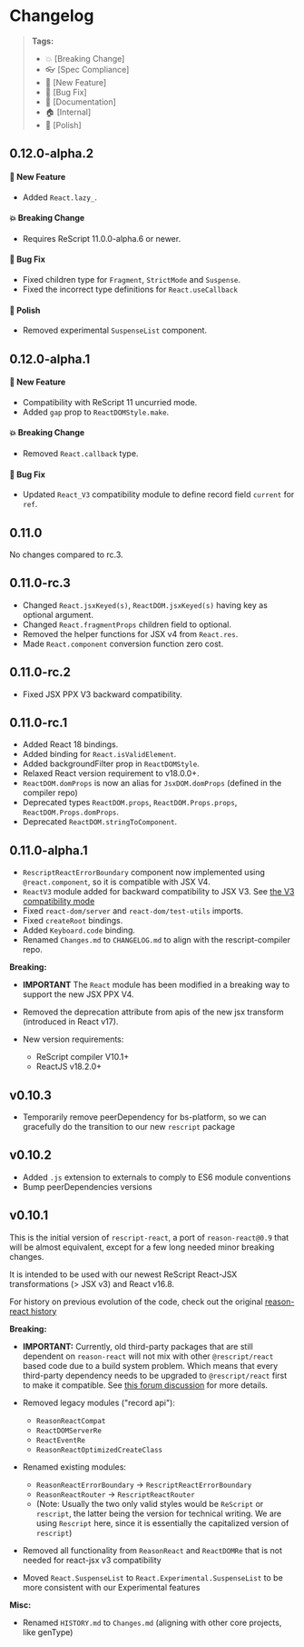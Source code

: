 # Changelog

> **Tags:**
>
> - :boom: [Breaking Change]
> - :eyeglasses: [Spec Compliance]
> - :rocket: [New Feature]
> - :bug: [Bug Fix]
> - :memo: [Documentation]
> - :house: [Internal]
> - :nail_care: [Polish]

## 0.12.0-alpha.2

#### :rocket: New Feature

- Added `React.lazy_`.

#### :boom: Breaking Change

- Requires ReScript 11.0.0-alpha.6 or newer.

#### :bug: Bug Fix

- Fixed children type for `Fragment`, `StrictMode` and `Suspense`.
- Fixed the incorrect type definitions for `React.useCallback`

#### :nail_care: Polish

- Removed experimental `SuspenseList` component.

## 0.12.0-alpha.1

#### :rocket: New Feature

- Compatibility with ReScript 11 uncurried mode.
- Added `gap` prop to `ReactDOMStyle.make`.

#### :boom: Breaking Change

- Removed `React.callback` type.

#### :bug: Bug Fix

- Updated `React_V3` compatibility module to define record field `current` for `ref`.

## 0.11.0

No changes compared to rc.3.

## 0.11.0-rc.3

- Changed `React.jsxKeyed(s)`, `ReactDOM.jsxKeyed(s)` having key as optional argument.
- Changed `React.fragmentProps` children field to optional.
- Removed the helper functions for JSX v4 from `React.res`.
- Made `React.component` conversion function zero cost.

## 0.11.0-rc.2

- Fixed JSX PPX V3 backward compatibility.

## 0.11.0-rc.1

- Added React 18 bindings.
- Added binding for `React.isValidElement`.
- Added backgroundFilter prop in `ReactDOMStyle`.
- Relaxed React version requirement to v18.0.0+.
- `ReactDOM.domProps` is now an alias for `JsxDOM.domProps` (defined in the compiler repo)
- Deprecated types `ReactDOM.props`, `ReactDOM.Props.props`, `ReactDOM.Props.domProps`.
- Deprecated `ReactDOM.stringToComponent`.

## 0.11.0-alpha.1

- `RescriptReactErrorBoundary` component now implemented using `@react.component`, so it is compatible with JSX V4.
- `ReactV3` module added for backward compatibility to JSX V3. See [the V3 compatibility mode](https://github.com/rescript-lang/syntax/blob/master/cli/JSXV4.md)
- Fixed `react-dom/server` and `react-dom/test-utils` imports.
- Fixed `createRoot` bindings.
- Added `Keyboard.code` binding.
- Renamed `Changes.md` to `CHANGELOG.md` to align with the rescript-compiler repo.

**Breaking:**

- **IMPORTANT** The `React` module has been modified in a breaking way to support the new JSX PPX V4.

- Removed the deprecation attribute from apis of the new jsx transform (introduced in React v17).

- New version requirements:

  - ReScript compiler V10.1+
  - ReactJS v18.2.0+

## v0.10.3

- Temporarily remove peerDependency for bs-platform, so we can gracefully do the transition to our new `rescript` package

## v0.10.2

- Added `.js` extension to externals to comply to ES6 module conventions
- Bump peerDependencies versions

## v0.10.1

This is the initial version of `rescript-react`, a port of `reason-react@0.9` that will be almost equivalent, except for a few long needed minor breaking changes.

It is intended to be used with our newest ReScript React-JSX transformations (> JSX v3) and React v16.8.

For history on previous evolution of the code, check out the original [reason-react history](https://github.com/reasonml/reason-react/blob/master/HISTORY.md)

**Breaking:**

- **IMPORTANT:** Currently, old third-party packages that are still dependent on `reason-react` will not mix with other `@rescript/react` based code due to a build system problem. Which means that every third-party dependency needs to be upgraded to `@rescript/react` first to make it compatible. See [this forum discussion](https://forum.rescript-lang.org/t/discussion-reason-react-rescript-react-migration-path/1086) for more details.

- Removed legacy modules ("record api"):

  - `ReasonReactCompat`
  - `ReactDOMServerRe`
  - `ReactEventRe`
  - `ReasonReactOptimizedCreateClass`

- Renamed existing modules:

  - `ReasonReactErrorBoundary` -> `RescriptReactErrorBoundary`
  - `ReasonReactRouter` -> `RescriptReactRouter`
  - (Note: Usually the two only valid styles would be `ReScript` or `rescript`, the latter being the version for technical writing. We are using `Rescript` here, since it is essentially the capitalized version of `rescript`)

- Removed all functionality from `ReasonReact` and `ReactDOMRe` that is not needed for react-jsx v3 compatibility
- Moved `React.SuspenseList` to `React.Experimental.SuspenseList` to be more consistent with our Experimental features

**Misc:**

- Renamed `HISTORY.md` to `Changes.md` (aligning with other core projects, like genType)
